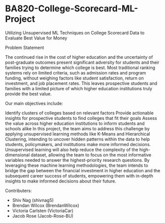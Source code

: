 # BA820-College-Scorecard-ML-Project

Utilizing Unsupervised ML Techniques on College Scorecard Data to Evaluate Best Value for Money

Problem Statement

The continued rise in the cost of higher education and the uncertainty of post-graduate outcomes present significant adversity for students and their families trying to determine which college is best. Most traditional ranking systems rely on limited criteria, such as admission rates and program funding, without weighing factors like student satisfaction, return on investment, and job placement rates. This leaves prospective students and families with a limited picture of which higher education institutions truly provide the best value.

Our main objectives include:

Identify clusters of colleges based on relevant factors
Provide actionable insights for prospective students to find colleges that fit their goals
Assess the value across higher education institutions to inform students and schools alike
In this project, the team aims to address this challenge by applying unsupervised learning methods like K-Means and Hierarchical Clustering, intending to uncover hidden patterns within the data to help students, policymakers, and institutions make more informed decisions. Unsupervised learning will also help reduce the complexity of the high-dimensional dataset, allowing the team to focus on the most informative variables needed to answer the highest-priority research questions. By leveraging these machine learning methodologies, the team intends to bridge the gap between the financial investment in higher education and the subsequent career success of students, empowering them with in-depth insights to make informed decisions about their future.

Contributers:
- Shiv Nag (shivnag5)
- Brendan Wilcox (BrendanWilcox)
- Victoria Carlsten (VictoriaCar)
- Jacob Rose (Jacob-Rose-BU)
